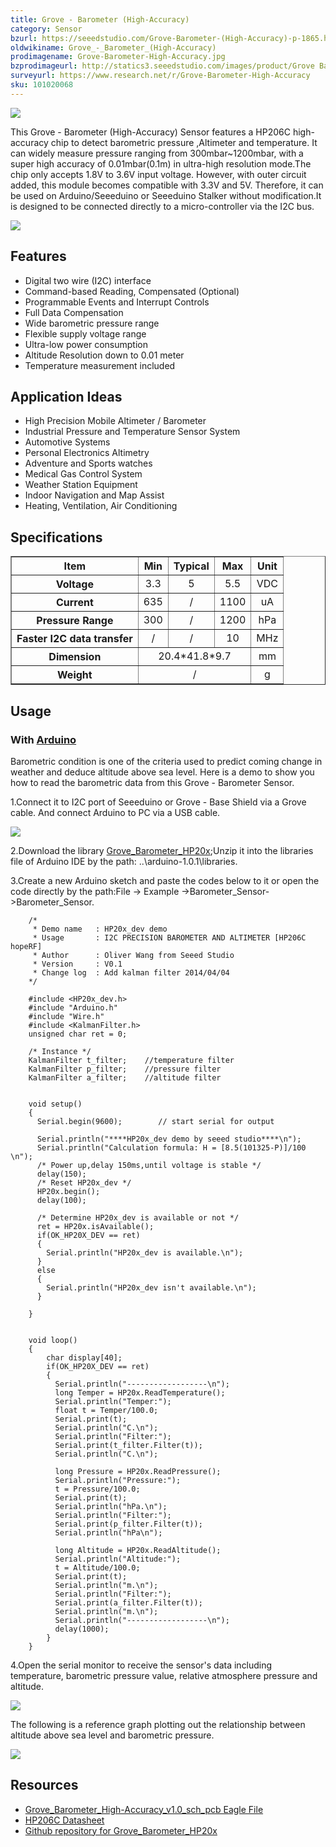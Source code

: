 ```yaml
---
title: Grove - Barometer (High-Accuracy)
category: Sensor
bzurl: https://seeedstudio.com/Grove-Barometer-(High-Accuracy)-p-1865.html
oldwikiname: Grove_-_Barometer_(High-Accuracy)
prodimagename: Grove-Barometer-High-Accuracy.jpg
bzprodimageurl: http://statics3.seeedstudio.com/images/product/Grove Barometer High-Accuracy.jpg
surveyurl: https://www.research.net/r/Grove-Barometer-High-Accuracy
sku: 101020068
---
```


![](/https://github.com/SeeedDoc/WikiMigrationSync/raw/master/docs/assets/Grove-Barometer-High-Accuracy/img/Grove-Barometer-High-Accuracy.jpg)

This Grove - Barometer (High-Accuracy) Sensor features a HP206C high-accuracy chip to detect barometric pressure ,Altimeter and temperature. It can widely measure pressure ranging from 300mbar~1200mbar, with a super high accuracy of 0.01mbar(0.1m) in ultra-high resolution mode.The chip only accepts 1.8V to 3.6V input voltage. However, with outer circuit added, this module becomes compatible with 3.3V and 5V. Therefore, it can be used on Arduino/Seeeduino or Seeeduino Stalker without modification.It is designed to be connected directly to a micro-controller via the I2C bus.

[![](/https://github.com/SeeedDoc/WikiMigrationSync/raw/master/docs/assets/common/Get_One_Now_Banner.png)](http://www.seeedstudio.com/Grove-Barometer-(High-Accuracy)-p-1865.html)


Features
--------

-   Digital two wire (I2C) interface
-   Command-based Reading, Compensated (Optional)
-   Programmable Events and Interrupt Controls
-   Full Data Compensation
-   Wide barometric pressure range
-   Flexible supply voltage range
-   Ultra-low power consumption
-   Altitude Resolution down to 0.01 meter
-   Temperature measurement included

Application Ideas
-----------------

-   High Precision Mobile Altimeter / Barometer
-   Industrial Pressure and Temperature Sensor System
-   Automotive Systems
-   Personal Electronics Altimetry
-   Adventure and Sports watches
-   Medical Gas Control System
-   Weather Station Equipment
-   Indoor Navigation and Map Assist
-   Heating, Ventilation, Air Conditioning

Specifications
--------------

<table border="1" cellspacing="0" width="80%">
<tr>
<th scope="col">
Item
</th>
<th scope="col">
Min
</th>
<th scope="col">
Typical
</th>
<th scope="col">
Max
</th>
<th scope="col">
Unit
</th>
</tr>
<tr align="center">
<th scope="row">
Voltage
</th>
<td>
3.3
</td>
<td>
5
</td>
<td>
5.5
</td>
<td>
VDC
</td>
</tr>
<tr align="center">
<th scope="row">
Current
</th>
<td>
635
</td>
<td>
/
</td>
<td>
1100
</td>
<td>
uA
</td>
</tr>
<tr align="center">
<th scope="row">
Pressure Range
</th>
<td>
300
</td>
<td>
/
</td>
<td>
1200
</td>
<td>
hPa
</td>
</tr>
<tr align="center">
<th scope="row">
Faster I2C data transfer
</th>
<td>
/
</td>
<td>
/
</td>
<td>
10
</td>
<td>
MHz
</td>
</tr>
<tr align="center">
<th scope="row">
Dimension
</th>
<td colspan="3">
20.4*41.8*9.7
</td>
<td>
mm
</td>
</tr>
<tr align="center">
<th scope="row">
Weight
</th>
<td colspan="3">
/
</td>
<td>
g
</td>
</tr>
</table>


Usage
-----

### With [Arduino](/index.php?title=ArduinoAndaction=editAndredlink=1 "Arduino")

Barometric condition is one of the criteria used to predict coming change in weather and deduce altitude above sea level. Here is a demo to show you how to read the barometric data from this Grove - Barometer Sensor.

1.Connect it to I2C port of Seeeduino or Grove - Base Shield via a Grove cable. And connect Arduino to PC via a USB cable.

![](/https://github.com/SeeedDoc/WikiMigrationSync/raw/master/docs/assets/Grove-Barometer-High-Accuracy/img/Grove-Barometer_Sensor_hard.JPG)

2.Download the library [Grove_Barometer_HP20x](https://github.com/Seeed-Studio/Grove_Barometer_HP20x);Unzip it into the libraries file of Arduino IDE by the path: ..\\arduino-1.0.1\\libraries.

3.Create a new Arduino sketch and paste the codes below to it or open the code directly by the path:File -&gt; Example ->Barometer_Sensor->Barometer_Sensor.

```
    /*
     * Demo name   : HP20x_dev demo 
     * Usage       : I2C PRECISION BAROMETER AND ALTIMETER [HP206C hopeRF] 
     * Author      : Oliver Wang from Seeed Studio
     * Version     : V0.1
     * Change log  : Add kalman filter 2014/04/04
    */

    #include <HP20x_dev.h>
    #include "Arduino.h"
    #include "Wire.h" 
    #include <KalmanFilter.h>
    unsigned char ret = 0;

    /* Instance */
    KalmanFilter t_filter;    //temperature filter
    KalmanFilter p_filter;    //pressure filter
    KalmanFilter a_filter;    //altitude filter


    void setup()
    {  
      Serial.begin(9600);        // start serial for output

      Serial.println("****HP20x_dev demo by seeed studio****\n");
      Serial.println("Calculation formula: H = [8.5(101325-P)]/100 \n");
      /* Power up,delay 150ms,until voltage is stable */
      delay(150);
      /* Reset HP20x_dev */
      HP20x.begin();
      delay(100);

      /* Determine HP20x_dev is available or not */
      ret = HP20x.isAvailable();
      if(OK_HP20X_DEV == ret)
      {
        Serial.println("HP20x_dev is available.\n");    
      }
      else
      {
        Serial.println("HP20x_dev isn't available.\n");
      }

    }


    void loop()
    {
        char display[40];
        if(OK_HP20X_DEV == ret)
        { 
          Serial.println("------------------\n");
          long Temper = HP20x.ReadTemperature();
          Serial.println("Temper:");
          float t = Temper/100.0;
          Serial.print(t);    
          Serial.println("C.\n");
          Serial.println("Filter:");
          Serial.print(t_filter.Filter(t));
          Serial.println("C.\n");

          long Pressure = HP20x.ReadPressure();
          Serial.println("Pressure:");
          t = Pressure/100.0;
          Serial.print(t);
          Serial.println("hPa.\n");
          Serial.println("Filter:");
          Serial.print(p_filter.Filter(t));
          Serial.println("hPa\n");

          long Altitude = HP20x.ReadAltitude();
          Serial.println("Altitude:");
          t = Altitude/100.0;
          Serial.print(t);
          Serial.println("m.\n");
          Serial.println("Filter:");
          Serial.print(a_filter.Filter(t));
          Serial.println("m.\n");
          Serial.println("------------------\n");
          delay(1000);
        }
    }
```

4.Open the serial monitor to receive the sensor's data including temperature, barometric pressure value, relative atmosphere pressure and altitude.

![](/https://github.com/SeeedDoc/WikiMigrationSync/raw/master/docs/assets/Grove-Barometer-High-Accuracy/img/Barometer_Sensor.jpg)

The following is a reference graph plotting out the relationship between altitude above sea level and barometric pressure.

![](/https://github.com/SeeedDoc/WikiMigrationSync/raw/master/docs/assets/Grove-Barometer-High-Accuracy/img/Pressure_and_Altitude.jpg)

Resources
---------

-   [Grove_Barometer_High-Accuracy_v1.0_sch_pcb Eagle File](/https://github.com/SeeedDoc/WikiMigrationSync/raw/master/docs/assets/Grove-Barometer-High-Accuracy/res/Grove_Barometer_High-Accuracy_v1.0_sch_pcb.zip)
-   [HP206C Datasheet](/https://github.com/SeeedDoc/WikiMigrationSync/raw/master/docs/assets/Grove-Barometer-High-Accuracy/res/HP206C_Datasheet.pdf)
-   [Github repository for Grove\_Barometer\_HP20x](https://github.com/Seeed-Studio/Grove_Barometer_HP20x)


<!-- This Markdown file was created from http://www.seeedstudio.com/wiki/Grove_-_Barometer_(High-Accuracy) -->
